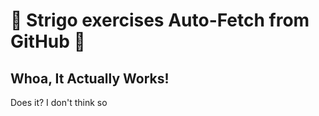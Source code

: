# 🎉 Strigo exercises Auto-Fetch from GitHub 🎉

## Whoa, It Actually Works!

Does it? I don't think so
